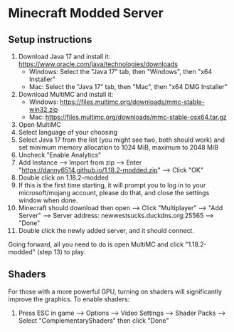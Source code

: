 # Minecraft Modded Server

## Setup instructions
1. Download Java 17 and install it: https://www.oracle.com/java/technologies/downloads
   - Windows: Select the "Java 17" tab, then "Windows", then "x64 Installer"
   - Mac: Select the "Java 17" tab, then "Mac", then "x64 DMG Installer"
2. Download MultiMC and install it:
   - Windows: https://files.multimc.org/downloads/mmc-stable-win32.zip
   - Mac: https://files.multimc.org/downloads/mmc-stable-osx64.tar.gz
3. Open MultiMC
4. Select language of your choosing
5. Select Java 17 from the list (you might see two, both should work) and set minimum memory allocation to 1024 MiB, maximum to 2048 MiB
8. Uncheck "Enable Analytics"
9. Add Instance --> Import from zip --> Enter "https://danny6514.github.io/1.18.2-modded.zip" --> Click "OK"
10. Double click on 1.18.2-modded
11. If this is the first time starting, it will prompt you to log in to your microsoft/mojang account, please do that, and close the settings window when done.
12. Minecraft should download then open --> Click "Multiplayer" --> "Add Server" --> Server address: newwestsucks.duckdns.org:25565 --> "Done"
13. Double click the newly added server, and it should connect.

Going forward, all you need to do is open MultiMC and click "1.18.2-modded" (step 13) to play.

## Shaders
For those with a more powerful GPU, turning on shaders will significantly improve the graphics. To enable shaders:
1. Press ESC in game --> Options --> Video Settings --> Shader Packs --> Select "ComplementaryShaders" then click "Done"
